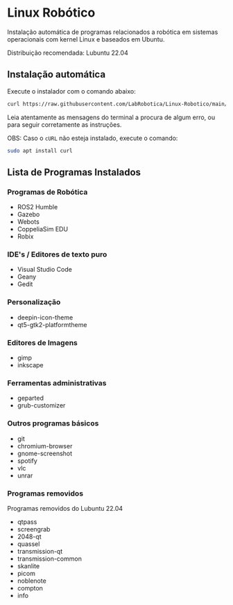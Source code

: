 # Linux Robótico

Instalação automática de programas relacionados a robótica em sistemas operacionais com kernel Linux e baseados em Ubuntu.

Distribuição recomendada: Lubuntu 22.04

## Instalação automática

Execute o instalador com o comando abaixo:

```bash
curl https://raw.githubusercontent.com/LabRobotica/Linux-Robotico/main/linux-robotico.sh | sudo bash
```

Leia atentamente as mensagens do terminal a procura de algum erro, ou para seguir corretamente as instruções.

OBS: Caso o ```cURL``` não esteja instalado, execute o comando:

```bash
sudo apt install curl
```

## Lista de Programas Instalados

### Programas de Robótica

- ROS2 Humble
- Gazebo
- Webots
- CoppeliaSim EDU
- Robix

### IDE's / Editores de texto puro
- Visual Studio Code
- Geany
- Gedit

### Personalização
- deepin-icon-theme
- qt5-gtk2-platformtheme

### Editores de Imagens
- gimp
- inkscape

### Ferramentas administrativas
- geparted
- grub-customizer

### Outros programas básicos
- git
- chromium-browser
- gnome-screenshot
- spotify
- vlc
- unrar

### Programas removidos

Programas removidos do Lubuntu 22.04

- qtpass
-	screengrab
-	2048-qt
-	quassel
- transmission-qt
- transmission-common
- skanlite
- picom
- noblenote
- compton
- info
